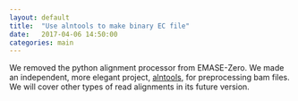 ```yaml
---
layout: default
title:  "Use alntools to make binary EC file"
date:   2017-04-06 14:50:00
categories: main
---
```


We removed the python alignment processor from EMASE-Zero. We made an independent, more elegant project, [alntools][alntools], for preprocessing bam files. We will cover other types of read alignments in its future version.

[alntools]: https://churchill-lab.github.io/alntools
